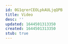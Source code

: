 ```yaml
---
id: 0G1qrerCEOLpkAULjqQPB
title: Video
desc: ''
updated: 1644501313350
created: 1644501313350
stub: true
---
```


